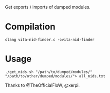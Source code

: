 Get exports / imports of dumped modules.

# Compilation

```
clang vita-nid-finder.c -ovita-nid-finder
```

# Usage

```
./get_nids.sh "/path/to/dumped/modules/" "/path/to/other/dumped/modules/"> all_nids.txt
```

Thanks to @TheOfficialFloW, @xerpi.
